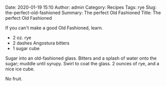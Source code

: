 Date: 2020-01-19 15:10
Author: admin
Category: Recipes
Tags: rye
Slug: the-perfect-old-fashioned
Summary: The perfect Old Fashioned
Title: The perfect Old Fashioned

If you can't make a good Old Fashioned, learn.

* 2 oz. rye
* 2 dashes Angostura bitters
* 1 sugar cube

Sugar into an old-fashioned glass. Bitters and a splash of water onto the sugar; muddle until syrupy. Swirl to coat the glass. 2 ounces of rye, and a nice ice cube.

No fruit.


